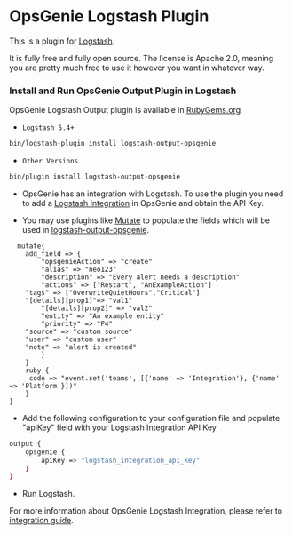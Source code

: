 # OpsGenie Logstash Plugin

This is a plugin for [Logstash](https://github.com/elastic/logstash).

It is fully free and fully open source. The license is Apache 2.0, meaning you are pretty much free to use it however you want in whatever way.

### Install and Run OpsGenie Output Plugin in Logstash

OpsGenie Logstash Output plugin is available in [RubyGems.org](https://rubygems.org/gems/logstash-output-opsgenie)

- `Logstash 5.4+`
```sh
bin/logstash-plugin install logstash-output-opsgenie
```
- `Other Versions`
```sh
bin/plugin install logstash-output-opsgenie
```

- OpsGenie has an integration with Logstash. To use the plugin you need to add a [Logstash Integration](https://app.opsgenie.com/integration?add=Logstash) in OpsGenie and obtain the API Key.

- You may use plugins like [Mutate](https://www.elastic.co/guide/en/logstash/current/plugins-filters-mutate.html) to populate the fields which will be used in [logstash-output-opsgenie](https://github.com/opsgenie/logstash-output-opsgenie).
```filter {
  mutate{
    add_field => {
        "opsgenieAction" => "create"
        "alias" => "neo123"
        "description" => "Every alert needs a description"
        "actions" => ["Restart", "AnExampleAction"]
	"tags" => ["OverwriteQuietHours","Critical"]
	"[details][prop1]"=> "val1"
        "[details][prop2]" => "val2"
        "entity" => "An example entity"
        "priority" => "P4"
	"source" => "custom source"
	"user" => "custom user"
	"note" => "alert is created"
        }
    }
    ruby {
 	 code => "event.set('teams', [{'name' => 'Integration'}, {'name' => 'Platform'}])"
    }
}
```

- Add the following configuration to your configuration file and populate "apiKey" field with your Logstash Integration API Key
```sh
output {
	opsgenie {
		apiKey => "logstash_integration_api_key"
	}
}
```
- Run Logstash.

For more information about OpsGenie Logstash Integration, please refer to [integration guide](https://docs.opsgenie.com/docs/logstash-integration).
